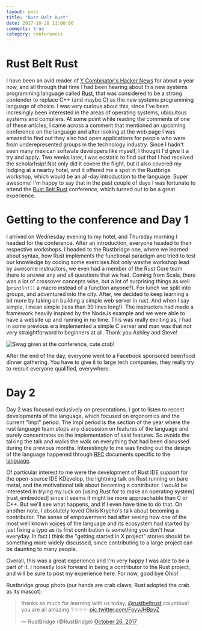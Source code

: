 ```yaml
---
layout: post
title: "Rust Belt Rust"
date: 2017-10-28 11:00:00
comments: true
category: conferences
---
```


# Rust Belt Rust

I have been an avid reader of [Y Combinator's Hacker News][hackernews] for about a
year now, and all through that time I had been hearing about this new systems programming 
language called [Rust][rust], that was considered to be a strong contender to replace C++ 
(and maybe C) as the new systems programming language of choice. I was very curious about this, 
since I've been incresingly been interested in the areas of operating systems, ubiquitous systems
and compilers. At some point while reading the comments of one of these articles, I came across
a comment that mentioned an upcoming conference on the language and after looking 
at the web page I was amazed to find out they also had open applications for people who 
were from underepresented groups in the technology industry. 
Since I hadn't seen many mexican softwate developers like myself, I thought I'd give it a
try and apply. 
Two weeks later, I was ecstatic to find out that I had received the scholarhsip! Not only
did it covere the flight, but it also covered my lodging at a nearby hotel, and it offered me a
spot in the Rustbrige workshop, which would be an all-day introduction to the language. Super 
awesome! I'm happy to say that in the past couple of days I was fortunate to attend 
the [Rust Belt Rust][rust_belt_rust] conference, which turned out to be a great experience. 

# Getting to the conference and Day 1

I arrived on Wednesday evening to my hotel, and Thursday morning I headed for the conference.
After an introduction, everyone headed to their respective workshops. I headed to the Rustbridge
one, where we learned about syntax, how Rust implements the functional paradigm and
tried to test our knowledge by coding some exercises.Not only wasthe workshop lead by awesome 
instructors, we even had a member of the Rust Core team there to 
answer any and all questions that we had. Coming from Scala, there was a lot of crossover
concepts wise, but a lot of surprising things as well (`println!()` a macro instead of a function
anyone?). For lunch we split into groups, and adventured into the city. After, we decided to keep
learning a bit more by taking on building a simple web server in rust. And when I say simple, I
mean simple (less than 30 lines long!). The instructors had made a framework heavily inspired by
the NodeJs example and we were able to have a website up and running in no time. This was really
exciting as, I had in some previous era implemented a simple C server and man was that not very
straightforward to beginners at all. Thank you Ashley and Steve!

![Swag given at the conference, cute crab!]( {{site.url}}/assets/rustbelt_scarf_minified.jpg )

After the end of the day, everyone went to a Facebook sponsored beer/food dinner gathering. 
You have to give it to large tech companies, they really try to recruit everyone qualified, 
everywhere. 

# Day 2

Day 2 was focused exclusively on presentations. I got to listen to recent developments of the
language, which focused on ergonomics and the current "Impl" period. The Impl period is the
section of the year where the rust language team stops any discussion on features of the language
and purely concentrates on the implementation of said features. So avoids the talking the talk
and walks the walk on everything that had been discussed during the previous months.
Interestingly to me was finding out the design of the language happened through [RFC][rfc]
documents specific to the [language](https://github.com/rust-lang/rfcs). 

Of particular interest to me were the development of Rust IDE support for the open-source IDE
KDevelop, the lightning talk on Rust running on bare metal, and the motivational talk about 
becoming a contributor. I would be interested in trying my luck on 
[using Rust for to make an operating system][rust_embedded] since it seems it might be more
approachable than C or C++. But we'll see what happens, and if I even have time to do that.
On another note, I absolutely loved Chris Krycho's talk about becoming a contributor. 
The sense of empowerment had after seeing how one of the most well known [voices][podcast] of the
language and its ecosystem had started by just fixing a typo as its first contribution is
something you don't hear everyday. In fact I think the "getting started in X project" stories 
should be something more widely discussed, since contributing to a large project 
can be daunting to many people. 

Overall, this was a great experience and I'm very happy I was able to be a part of it. I honestly
look forward in being a contributor to the Rust project, and will be sure to post my experience
here. For now, good bye Ohio!

Rustbridge group photo (our hands are crab claws; Rust adopted the crab as its mascot):

<blockquote class="twitter-tweet" data-lang="en"><p lang="en" dir="ltr">thanks so much for learning with us today, <a href="https://twitter.com/rustbeltrust?ref_src=twsrc%5Etfw">@rustbeltrust</a> columbus! you are all amazing ✨✨✨✨ <a href="https://t.co/FoyyJHBpyZ">pic.twitter.com/FoyyJHBpyZ</a></p>&mdash; RustBridge (@RustBridge) <a href="https://twitter.com/RustBridge/status/923671105755369473?ref_src=twsrc%5Etfw">October 26, 2017</a></blockquote>
<script async src="https://platform.twitter.com/widgets.js" charset="utf-8"></script>


[rust_belt_rust]: https://www.rust-belt-rust.com
[hackernews]: https://news.ycombinator.com/news
[rust]: https://www.rust-lang.org/en-US/
[rfc]: https://en.wikipedia.org/wiki/Request_for_Comments
[embedded_rust]: https://users.rust-lang.org/t/rust-for-embedded-development-where-we-are-and-whats-missing/10861
[podcast]: http://www.newrustacean.com/
